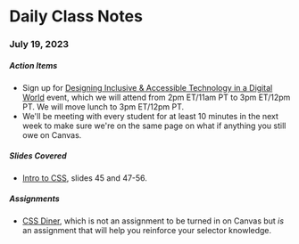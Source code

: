 # Daily Class Notes

### July 19, 2023

##### Action Items

- Sign up for [Designing Inclusive & Accessible Technology in a Digital World](https://events.techinmotion.com/designing-inclusive-tech) event, which we will attend from 2pm ET/11am PT to 3pm ET/12pm PT. We will move lunch to 3pm ET/12pm PT.
- We'll be meeting with every student for at least 10 minutes in the next week to make sure we're on the same page on what if anything you still owe on Canvas.

##### Slides Covered

- [Intro to CSS](https://www.canva.com/design/DAFnIubtXC8/iFIr3Uf4Hlv4Tp80z_JLGA/edit), slides 45 and 47-56.

##### Assignments

- [CSS Diner](https://github.com/AnnieCannons/hot-mess), which is not an assignment to be turned in on Canvas but _is_ an assignment that will help you reinforce your selector knowledge.

